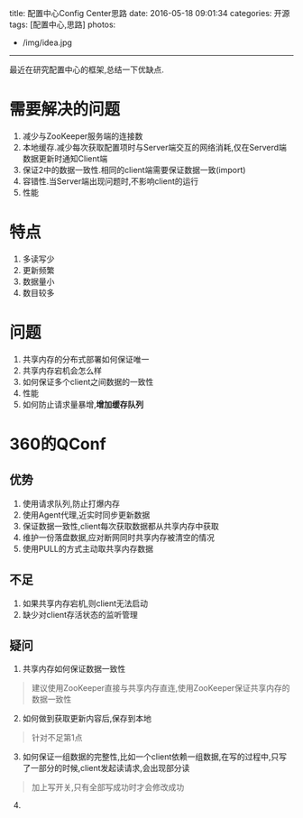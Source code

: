 title: 配置中心Config Center思路
date: 2016-05-18 09:01:34
categories: 开源
tags: [配置中心,思路]
photos:
  - /img/idea.jpg
---
最近在研究配置中心的框架,总结一下优缺点.
<!--more-->


# 需要解决的问题
1. 减少与ZooKeeper服务端的连接数
2. 本地缓存.减少每次获取配置项时与Server端交互的网络消耗,仅在Serverd端数据更新时通知Client端
3. 保证2中的数据一致性.相同的client端需要保证数据一致(import)
4. 容错性.当Server端出现问题时,不影响client的运行
5. 性能

# 特点
1. 多读写少
2. 更新频繁
3. 数据量小
4. 数目较多

# 问题
1. 共享内存的分布式部署如何保证唯一
2. 共享内存宕机会怎么样
3. 如何保证多个client之间数据的一致性
4. 性能
5. 如何防止请求量暴增,**增加缓存队列**

# 360的QConf
## 优势
1. 使用请求队列,防止打爆内存
2. 使用Agent代理,近实时同步更新数据
3. 保证数据一致性,client每次获取数据都从共享内存中获取
4. 维护一份落盘数据,应对断网同时共享内存被清空的情况
5. 使用PULL的方式主动取共享内存数据

## 不足
1. 如果共享内存宕机,则client无法启动
2. 缺少对client存活状态的监听管理


## 疑问
1. 共享内存如何保证数据一致性
>建议使用ZooKeeper直接与共享内存直连,使用ZooKeeper保证共享内存的数据一致性

2. 如何做到获取更新内容后,保存到本地
>针对不足第1点

3. 如何保证一组数据的完整性,比如一个client依赖一组数据,在写的过程中,只写了一部分的时候,client发起读请求,会出现部分读
>加上写开关,只有全部写成功时才会修改成功

4. 




